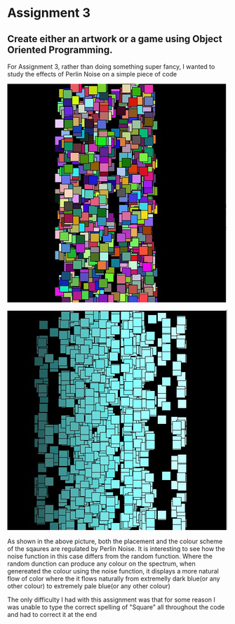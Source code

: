 # Assignment 3
## Create either an artwork or a game using Object Oriented Programming.


For Assignment 3, rather than doing something super fancy, I wanted to study the effects of Perlin Noise on a simple piece of code

![](Assignment3_withRandom.jpg)

![](Assignment3_withNoise.jpg)

As shown in the above picture, both the placement and the colour scheme of the sqaures are regulated by Perlin Noise. It is interesting to see how the noise function 
in this case differs from the random function. Where the random dunction can produce any colour on the spectrum, when genereated the colour using the noise function, it
displays a more natural flow of color where the it flows naturally from extremelly dark blue(or any other colour) to extremely pale blue(or any other colour)

The only difficulty I had with this assignment was that for some reason I was unable to type the correct spelling of "Square" all throughout the code and had to correct 
it at the end
